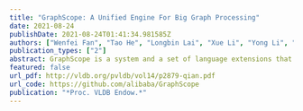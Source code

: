 ```yaml
---
title: "GraphScope: A Unified Engine For Big Graph Processing"
date: 2021-08-24
publishDate: 2021-08-24T01:41:34.981585Z
authors: ["Wenfei Fan", "Tao He", "Longbin Lai", "Xue Li", "Yong Li", "Zhao Li", "Zhengping Qian", "Chao Tian", "Lei Wang", "Jingbo Xu", "Youyang Yao", "Qiang Yin", "Wenyuan Yu", "Jingren Zhou", "Diwen Zhu", "Rong Zhu"]
publication_types: ["2"]
abstract: GraphScope is a system and a set of language extensions that enable a new programming interface for large-scale distributed graph computing. It generalizes previous graph processing frameworks (e.g., Pregel, GraphX) and distributed graph databases (e.g., JanusGraph, Neptune) in two important ways: by exposing a unified programming interface to a wide variety of graph computations such as graph traversal, pattern matching, iterative algorithms and graph neural networks within a high-level programming language; and by supporting the seamless integration of a highly optimized graph engine in a general purpose data-parallel computing system. A GraphScope program is a sequential program composed of declarative data-parallel operators, and can be written using standard Python development tools. The system automatically handles the parallelization and distributed execution of programs on a cluster of machines. It outperforms current state-of-the-art systems by enabling a separate optimization (or family of optimizations) for each graph operation in one carefully designed coherent framework. We describe the design and implementation of GraphScope and evaluate system performance using several real-world applications.
featured: false
url_pdf: http://vldb.org/pvldb/vol14/p2879-qian.pdf
url_code: https://github.com/alibaba/GraphScope
publication: "*Proc. VLDB Endow.*"
---
```


